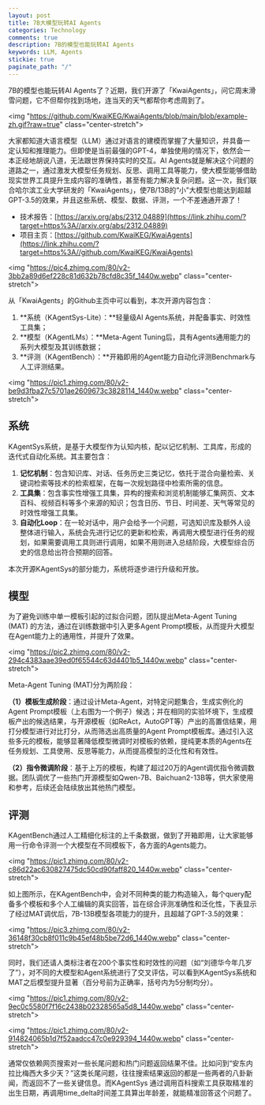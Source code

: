 ```yaml
---
layout: post
title: 7B大模型玩转AI Agents
categories: Technology
comments: true
description: 7B的模型也能玩转AI Agents
keywords: LLM, Agents
stickie: true
paginate_path: "/"
---
```


7B的模型也能玩转AI Agents了？近期，我们开源了「KwaiAgents」，问它周末滑雪问题，它不但帮你找到场地，连当天的天气都帮你考虑周到了。

<img "https://github.com/KwaiKEG/KwaiAgents/blob/main/blob/example-zh.gif?raw=true" class="center-stretch">



大家都知道大语言模型（LLM）通过对语言的建模而掌握了大量知识，并具备一定认知和推理能力。但即使是当前最强的GPT-4，单独使用的情况下，依然会一本正经地胡说八道，无法跟世界保持实时的交互。AI Agents就是解决这个问题的道路之一，通过激发大模型任务规划、反思、调用工具等能力，使大模型能够借助现实世界工具提升生成内容的准确性，甚至有能力解决复杂问题。这一次，我们联合哈尔滨工业大学研发的「KwaiAgents」，使7B/13B的“小”大模型也能达到超越GPT-3.5的效果，并且这些系统、模型、数据、评测，一个不差通通开源了！

- 技术报告：[https://arxiv.org/abs/2312.04889](https://link.zhihu.com/?target=https%3A//arxiv.org/abs/2312.04889)
- 项目主页：[https://github.com/KwaiKEG/KwaiAgents](https://link.zhihu.com/?target=https%3A//github.com/KwaiKEG/KwaiAgents)

<img "https://pic4.zhimg.com/80/v2-3bb2a89d6ef228c81d632b78cfd8c35f_1440w.webp" class="center-stretch">

从「KwaiAgents」的Github主页中可以看到，本次开源内容包含：

1. **系统（KAgentSys-Lite）：**轻量级AI Agents系统，并配备事实、时效性工具集；
2. **模型（KAgentLMs）：**Meta-Agent Tuning后，具有Agents通用能力的系列大模型及其训练数据；
3. **评测（KAgentBench）：**开箱即用的Agent能力自动化评测Benchmark与人工评测结果。

<img "https://pic1.zhimg.com/80/v2-be9d3fba27c5701ae2609673c3828114_1440w.webp" class="center-stretch">

## 系统

KAgentSys系统，是基于大模型作为认知内核，配以记忆机制、工具库，形成的迭代式自动化系统。其主要包含：

1. **记忆机制**：包含知识库、对话、任务历史三类记忆，依托于混合向量检索、关键词检索等技术的检索框架，在每一次规划路径中检索所需的信息。
2. **工具集**：包含事实性增强工具集，异构的搜索和浏览机制能够汇集网页、文本百科、视频百科等多个来源的知识；包含日历、节日、时间差、天气等常见的时效性增强工具集。
3. **自动化Loop**：在一轮对话中，用户会给予一个问题，可选知识库及额外人设整体进行输入，系统会先进行记忆的更新和检索，再调用大模型进行任务的规划，如果需要调用工具则进行调用，如果不用则进入总结阶段，大模型综合历史的信息给出符合预期的回答。

本次开源KAgentSys的部分能力，系统将逐步进行升级和开放。

## 模型

为了避免训练中单一模板引起的过拟合问题，团队提出Meta-Agent Tuning (MAT) 的方法，通过在训练数据中引入更多Agent Prompt模板，从而提升大模型在Agent能力上的通用性，并提升了效果。

<img "https://pic2.zhimg.com/80/v2-294c4383aae39ed0f65544c63d4401b5_1440w.webp" class="center-stretch">

Meta-Agent Tuning (MAT)分为两阶段：

**（1）模板生成阶段**：通过设计Meta-Agent，对特定问题集合，生成实例化的Agent Prompt模板（上右图为一个例子）候选；并在相同的实验环境下，生成模板产出的候选结果，与开源模板（如ReAct，AutoGPT等）产出的高置信结果，用打分模型进行对比打分，从而筛选出高质量的Agent Prompt模板库。通过引入这些多元的模板，能够显著降低模型微调时对模板的依赖，提纯更本质的Agents在任务规划、工具使用、反思等能力，从而提高模型的泛化性和有效性。

**（2）指令微调阶段**：基于上万的模板，构建了超过20万的Agent调优指令微调数据。团队调优了一些热门开源模型如Qwen-7B、Baichuan2-13B等，供大家使用和参考，后续还会陆续放出其他热门模型。



## 评测

KAgentBench通过人工精细化标注的上千条数据，做到了开箱即用，让大家能够用一行命令评测一个大模型在不同模板下，各方面的Agents能力。

<img "https://pic1.zhimg.com/80/v2-c86d22ac630827475dc50cd90faff820_1440w.webp" class="center-stretch">


如上图所示，在KAgentBench中，会对不同种类的能力构造输入，每个query配备多个模板和多个人工编辑的真实回答，旨在综合评测准确性和泛化性，下表显示了经过MAT调优后，7B-13B模型各项能力的提升，且超越了GPT-3.5的效果：

<img "https://pic3.zhimg.com/80/v2-36148f30cb8f011c9b45ef48b5be72d6_1440w.webp" class="center-stretch">

同时，我们还请人类标注者在200个事实性和时效性的问题（如“刘德华今年几岁了”），对不同的大模型和Agent系统进行了交叉评估，可以看到KAgentSys系统和MAT之后模型提升显著（百分号前为正确率，括号内为5分制均分）。

<img "https://pic1.zhimg.com/80/v2-9ec0c5580f7f16c2438b02328565a5d8_1440w.webp" class="center-stretch">

<img "https://pic1.zhimg.com/80/v2-914824065b1d7f52aadcc47c0e929394_1440w.webp" class="center-stretch">

通常仅依赖网页搜索对一些长尾问题和热门问题返回结果不佳。比如问到“安东内拉比梅西大多少天？”这类长尾问题，往往搜索结果返回的都是一些两者的八卦新闻，而返回不了一些关键信息。而KAgentSys 通过调用百科搜索工具获取精准的出生日期，再调用time_delta时间差工具算出年龄差，就能精准回答这个问题了。
